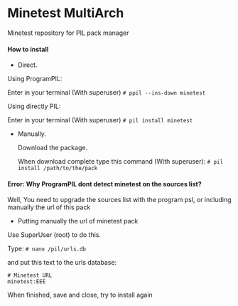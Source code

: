 # Minetest MultiArch
Minetest repository for PIL pack manager
#### How to install
* Direct.

Using ProgramPIL:

  Enter in your terminal (With superuser) `# ppil --ins-down minetest`
  
Using directly PIL:

  Enter in your terminal (With superuser) `# pil install minetest`
  
* Manually.

  Download the package.
  
  When download complete type this command (With superuser): `# pil install /path/to/the/pack`
#### Error: Why ProgramPIL dont detect minetest on the sources list?

Well, You need to upgrade the sources list with the program psl, or including manually the url of this pack
* Putting manually the url of minetest pack

Use SuperUser (root) to do this.

Type: `# nano /pil/urls.db`

and put this text to the urls database:

```
# Minetest URL
minetest:EEE
```

When finished, save and close, try to install again


  
  



